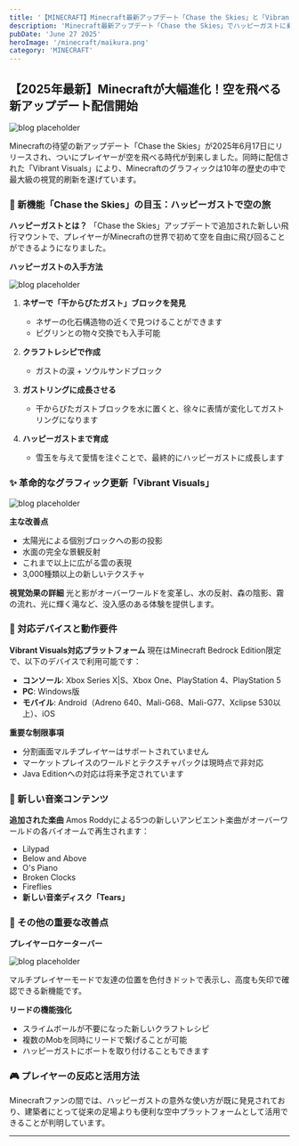 ```yaml
---
title: '【MINECRAFT】Minecraft最新アップデート「Chase the Skies」と「Vibrant Visuals」が配信開始！飛行マウントとグラフィック刷新で空の冒険が始まる'
description: 'Minecraft最新アップデート「Chase the Skies」でハッピーガストに乗って空を飛び、「Vibrant Visuals」で美しくなったグラフィックを楽しもう。新機能の詳細と対応デバイスを徹底解説！'
pubDate: 'June 27 2025'
heroImage: '/minecraft/maikura.png'
category: 'MINECRAFT'
---
```


## 【2025年最新】Minecraftが大幅進化！空を飛べる新アップデート配信開始

![blog placeholder](/minecraft/maikura2.png)

Minecraftの待望の新アップデート「Chase the Skies」が2025年6月17日にリリースされ、ついにプレイヤーが空を飛べる時代が到来しました。同時に配信された「Vibrant Visuals」により、Minecraftのグラフィックは10年の歴史の中で最大級の視覚的刷新を遂げています。

### 🚀 新機能「Chase the Skies」の目玉：ハッピーガストで空の旅

**ハッピーガストとは？**
「Chase the Skies」アップデートで追加された新しい飛行マウントで、プレイヤーがMinecraftの世界で初めて空を自由に飛び回ることができるようになりました。

**ハッピーガストの入手方法**

![blog placeholder](/minecraft/maikura6.png)

1. **ネザーで「干からびたガスト」ブロックを発見**
   - ネザーの化石構造物の近くで見つけることができます
   - ピグリンとの物々交換でも入手可能

2. **クラフトレシピで作成**
   - ガストの涙 + ソウルサンドブロック

3. **ガストリングに成長させる**
   - 干からびたガストブロックを水に置くと、徐々に表情が変化してガストリングになります

4. **ハッピーガストまで育成**
   - 雪玉を与えて愛情を注ぐことで、最終的にハッピーガストに成長します

### ✨ 革命的なグラフィック更新「Vibrant Visuals」

![blog placeholder](/minecraft/maikura4.png)

**主な改善点**
- 太陽光による個別ブロックへの影の投影
- 水面の完全な景観反射
- これまで以上に広がる雲の表現
- 3,000種類以上の新しいテクスチャ

**視覚効果の詳細**
光と影がオーバーワールドを変革し、水の反射、森の陰影、霧の流れ、光に輝く滝など、没入感のある体験を提供します。

### 📱 対応デバイスと動作要件

**Vibrant Visuals対応プラットフォーム**
現在はMinecraft Bedrock Edition限定で、以下のデバイスで利用可能です：

- **コンソール**: Xbox Series X|S、Xbox One、PlayStation 4、PlayStation 5
- **PC**: Windows版
- **モバイル**: Android（Adreno 640、Mali-G68、Mali-G77、Xclipse 530以上）、iOS

**重要な制限事項**
- 分割画面マルチプレイヤーはサポートされていません
- マーケットプレイスのワールドとテクスチャパックは現時点で非対応
- Java Editionへの対応は将来予定されています

### 🎵 新しい音楽コンテンツ

**追加された楽曲**
Amos Roddyによる5つの新しいアンビエント楽曲がオーバーワールドの各バイオームで再生されます：
- Lilypad
- Below and Above
- O's Piano
- Broken Clocks
- Fireflies
- **新しい音楽ディスク「Tears」**

### 🔧 その他の重要な改善点

**プレイヤーロケーターバー**

![blog placeholder](/minecraft/maikura5.png)

マルチプレイヤーモードで友達の位置を色付きドットで表示し、高度も矢印で確認できる新機能です。

**リードの機能強化**
- スライムボールが不要になった新しいクラフトレシピ
- 複数のMobを同時にリードで繋げることが可能
- ハッピーガストにボートを取り付けることもできます

### 🎮 プレイヤーの反応と活用方法

Minecraftファンの間では、ハッピーガストの意外な使い方が既に発見されており、建築者にとって従来の足場よりも便利な空中プラットフォームとして活用できることが判明しています。

---
